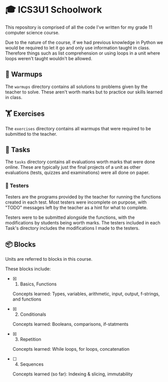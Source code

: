 # 🎓 ICS3U1 Schoolwork

This repository is comprised of all the code I've written for my grade 11 computer science course.

Due to the nature of the course, if we had previous knowledge in Python we would be required to let it go and only use information taught in class. Therefore things such as list comprehension or using loops in a unit where loops weren't taught wouldn't be allowed.

## 💪 Warmups

The `warmups` directory contains all solutions to problems given by the teacher to solve. These aren't worth marks but to practice our skills learned in class.

## 🏋️ Exercises

The `exercises` directory contains all warmups that were required to be submitted to the teacher.

## 📜 Tasks

The `tasks` directory contains all evaluations worth marks that were done online. These are typically just the final projects of a unit as other evaluations (tests, quizzes and examinations) were all done on paper.

### 🧪 Testers

Testers are the programs provided by the teacher for running the functions created in each test. Most testers were incomplete on purpose, with "TODO" messages left by the teacher as a hint for what to complete.

Testers were to be submitted alongside the functions, with the modifications by students being worth marks. The testers included in each Task's directory includes the modifications I made to the testers.

## 📦 Blocks

Units are referred to blocks in this course.

These blocks include:
- [x] 1. Basics, Functions

    Concepts learned: Types, variables, arithmetic, input, output, f-strings, and functions

- [x] 2. Conditionals

    Concepts learned: Booleans, comparisons, if-statments

- [x] 3. Repetition

    Concepts learned: While loops, for loops, concatenation

- [ ] 4. Sequences

    Concepts learned (so far): Indexing & slicing, immutability
